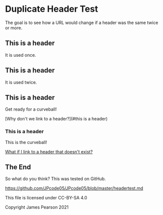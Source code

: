 # Duplicate Header Test
The goal is to see how a URL would change if a header was the same twice or more.

## This is a header
It is used once.

## This is a header
It is used twice.

## This is a header
Get ready for a curveball!

[Why don't we link to a header?](#this is a header)

### This is a header
This is the curveball!

[What if I link to a header that doesn't exist?](#this-is-a-header-666)

## The End
So what do you think? This was tested on GitHub.

https://github.com/JPcode05/JPcode05/blob/master/headertest.md

This file is licensed under CC-BY-SA 4.0

Copyright James Pearson 2021
